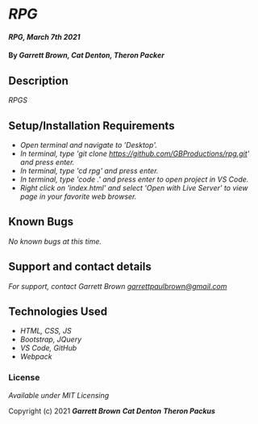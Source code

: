# _RPG_

#### _RPG, March 7th 2021_

#### By _**Garrett Brown, Cat Denton, Theron Packer**_

## Description

_RPGS_

## Setup/Installation Requirements

* _Open terminal and navigate to 'Desktop'._
* _In terminal, type 'git clone https://github.com/GBProductions/rpg.git' and press enter._
* _In terminal, type 'cd rpg' and press enter._
* _In terminal, type 'code .' and press enter to open project in VS Code._
* _Right click on 'index.html' and select 'Open with Live Server' to view page in your favorite web browser._


## Known Bugs

_No known bugs at this time._

## Support and contact details

_For support, contact Garrett Brown <garrettpaulbrown@gmail.com>_

## Technologies Used

* _HTML, CSS, JS_
* _Bootstrap, JQuery_
* _VS Code, GitHub_
* _Webpack_

### License

*Available under MIT Licensing*

Copyright (c) 2021 **_Garrett Brown_** **_Cat Denton_** **_Theron Packus_**